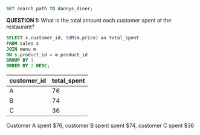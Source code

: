 ```sql
SET search_path TO dannys_diner;
```

**QUESTION 1:** What is the total amount each customer spent at the restaurant?


```sql
SELECT s.customer_id, SUM(m.price) as total_spent
FROM sales s
JOIN menu m
ON s.product_id = m.product_id
GROUP BY 1
ORDER BY 2 DESC;
```

customer_id	|total_spent
---------|---------
A	|76
B	|74
C	|36

Customer A spent $76, customer B spent spent $74, customer C spent $36
